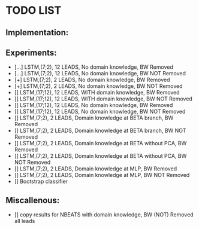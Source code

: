 # TODO LIST

## Implementation:



## Experiments:
- [...] LSTM,(7;2),  12 LEADS, No domain knowledge, BW Removed 
- [...] LSTM,(7;2),  12 LEADS, No domain knowledge, BW NOT Removed 
- [+] LSTM,(7;2),  2 LEADS, No domain knowledge, BW Removed 
- [+] LSTM,(7;2),  2 LEADS, No domain knowledge, BW NOT Removed 
- [] LSTM,(17;12),  12 LEADS, WITH domain knowledge, BW Removed 
- [] LSTM,(17;12),  12 LEADS, WITH domain knowledge, BW NOT Removed 
- [] LSTM,(17;12),  12 LEADS, No domain knowledge, BW Removed 
- [] LSTM,(17;12),  12 LEADS, No domain knowledge, BW NOT Removed 
- [] LSTM,(7;2),  2 LEADS, Domain knowledge at BETA branch, BW Removed
- [] LSTM,(7;2),  2 LEADS, Domain knowledge at BETA branch, BW NOT Removed
- [] LSTM,(7;2),  2 LEADS, Domain knowledge at BETA without PCA, BW Removed 
- [] LSTM,(7;2),  2 LEADS, Domain knowledge at BETA without PCA, BW NOT Removed 
- [] LSTM,(7;2),  2 LEADS, Domain knowledge at MLP, BW Removed 
- [] LSTM,(7;2),  2 LEADS, Domain knowledge at MLP, BW NOT Removed 
- [] Bootstrap classifier

## Miscallenous:
- [] copy results for NBEATS with domain knowledge, BW (NOT) Removed all leads

